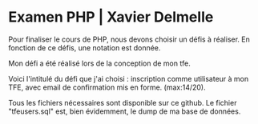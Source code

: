 <h1>Examen PHP | Xavier Delmelle</h1>
<p>Pour finaliser le cours de PHP, nous devons choisir un défis à réaliser. En fonction de ce défis, une notation est donnée.</p>
<p>Mon défi a été réalisé lors de la conception de mon tfe.</p>
<p>Voici l'intitulé du défi que j'ai choisi : inscription comme utilisateur à mon TFE, avec email de confirmation mis en forme. (max:14/20).</p>
<p>Tous les fichiers nécessaires sont disponible sur ce github. Le fichier "tfeusers.sql" est, bien évidemment, le dump de ma base de données.</p>